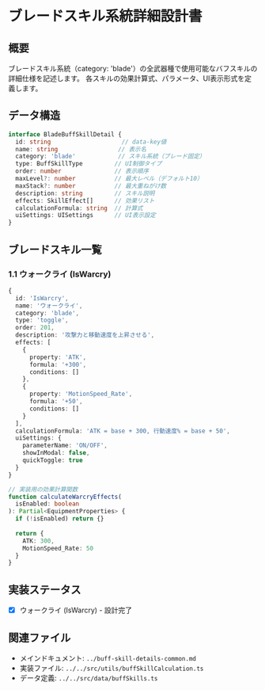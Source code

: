 # ブレードスキル系統詳細設計書

## 概要

ブレードスキル系統（category: 'blade'）の全武器種で使用可能なバフスキルの詳細仕様を記述します。
各スキルの効果計算式、パラメータ、UI表示形式を定義します。

## データ構造

```typescript
interface BladeBuffSkillDetail {
  id: string                    // data-key値
  name: string                 // 表示名
  category: 'blade'            // スキル系統（ブレード固定）
  type: BuffSkillType         // UI制御タイプ
  order: number               // 表示順序
  maxLevel?: number           // 最大レベル（デフォルト10）
  maxStack?: number           // 最大重ねがけ数
  description: string         // スキル説明
  effects: SkillEffect[]      // 効果リスト
  calculationFormula: string  // 計算式
  uiSettings: UISettings      // UI表示設定
}
```

## ブレードスキル一覧

### 1.1 ウォークライ (IsWarcry)
```typescript
{
  id: 'IsWarcry',
  name: 'ウォークライ',
  category: 'blade',
  type: 'toggle',
  order: 201,
  description: '攻撃力と移動速度を上昇させる',
  effects: [
    {
      property: 'ATK',
      formula: '+300',
      conditions: []
    },
    {
      property: 'MotionSpeed_Rate',
      formula: '+50',
      conditions: []
    }
  ],
  calculationFormula: 'ATK = base + 300, 行動速度% = base + 50',
  uiSettings: {
    parameterName: 'ON/OFF',
    showInModal: false,
    quickToggle: true
  }
}

// 実装用の効果計算関数
function calculateWarcryEffects(
  isEnabled: boolean
): Partial<EquipmentProperties> {
  if (!isEnabled) return {}
  
  return {
    ATK: 300,
    MotionSpeed_Rate: 50
  }
}
```


## 実装ステータス

- [x] ウォークライ (IsWarcry) - 設計完了

## 関連ファイル

- メインドキュメント: `../buff-skill-details-common.md`
- 実装ファイル: `../../src/utils/buffSkillCalculation.ts`
- データ定義: `../../src/data/buffSkills.ts`